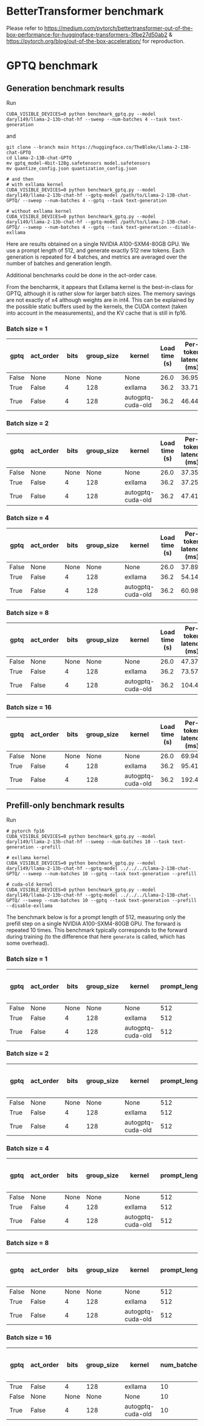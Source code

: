 # BetterTransformer benchmark

Please refer to https://medium.com/pytorch/bettertransformer-out-of-the-box-performance-for-huggingface-transformers-3fbe27d50ab2 & https://pytorch.org/blog/out-of-the-box-acceleration/ for reproduction.

# GPTQ benchmark

## Generation benchmark results

Run

```shell
CUDA_VISIBLE_DEVICES=0 python benchmark_gptq.py --model daryl149/llama-2-13b-chat-hf --sweep --num-batches 4 --task text-generation
```

and

```shell
git clone --branch main https://huggingface.co/TheBloke/Llama-2-13B-chat-GPTQ
cd Llama-2-13B-chat-GPTQ
mv gptq_model-4bit-128g.safetensors model.safetensors
mv quantize_config.json quantization_config.json

# and then
# with exllama kernel
CUDA_VISIBLE_DEVICES=0 python benchmark_gptq.py --model daryl149/llama-2-13b-chat-hf --gptq-model /path/to/Llama-2-13B-chat-GPTQ/ --sweep --num-batches 4 --gptq --task text-generation

# without exllama kernel
CUDA_VISIBLE_DEVICES=0 python benchmark_gptq.py --model daryl149/llama-2-13b-chat-hf --gptq-model /path/to/Llama-2-13B-chat-GPTQ/ --sweep --num-batches 4 --gptq --task text-generation --disable-exllama
```

Here are results obtained on a single NVIDIA A100-SXM4-80GB GPU. We use a prompt length of 512, and generate exactly 512 new tokens. Each generation is repeated for 4 batches, and metrics are averaged over the number of batches and generation length.

Additional benchmarks could be done in the act-order case.

From the bencharmk, it appears that Exllama kernel is the best-in-class for GPTQ, although it is rather slow for larger batch sizes. The memory savings are not exactly of x4 although weights are in int4. This can be explained by the possible static buffers used by the kernels, the CUDA context (taken into account in the measurements), and the KV cache that is still in fp16.

### Batch size = 1

|gptq |act_order|bits|group_size|kernel|Load time (s)|Per-token latency (ms)|Throughput (tok/s)|Peak memory (MB)|
|-----|---------|----|----------|------|-------------|----------------------|------------------|----------------|
|False|None     |None|None      |None  |26.0         |36.958                |27.058            |29152.98        |
|True |False    |4   |128       |exllama|36.2         |33.711                |29.663            |10484.34        |
|True |False    |4   |128       |autogptq-cuda-old|36.2         |46.44                 |21.53             |10344.62        |


### Batch size = 2

|gptq |act_order|bits|group_size|kernel|Load time (s)|Per-token latency (ms)|Throughput (tok/s)|Peak memory (MB)|
|-----|---------|----|----------|------|-------------|----------------------|------------------|----------------|
|False|None     |None|None      |None  |26.0         |37.35                 |53.53             |30831.09        |
|True |False    |4   |128       |exllama|36.2         |37.25                 |53.68             |12162.43        |
|True |False    |4   |128       |autogptq-cuda-old|36.2         |47.41                 |42.18             |12020.34        |

### Batch size = 4

|gptq |act_order|bits|group_size|kernel           |Load time (s)|Per-token latency (ms)|Throughput (tok/s)|Peak memory (MB)|
|-----|---------|----|----------|-----------------|-------------|----------------------|------------------|----------------|
|False|None     |None|None      |None             |26.0         |37.89                 |105.55            |34187.22        |
|True |False    |4   |128       |exllama          |36.2         |54.14                 |73.87             |15518.55        |
|True |False    |4   |128       |autogptq-cuda-old|36.2         |60.98                 |65.59             |15374.67        |


### Batch size = 8

|gptq |act_order|bits|group_size|kernel|Load time (s)|Per-token latency (ms)|Throughput (tok/s)|Peak memory (MB)|
|-----|---------|----|----------|------|-------------|----------------------|------------------|----------------|
|False|None     |None|None      |None  |26.0         |47.37                 |168.86            |40327.62        |
|True |False    |4   |128       |exllama|36.2         |73.57                 |108.73            |21864.56        |
|True |False    |4   |128       |autogptq-cuda-old|36.2         |104.44                |76.59             |20987.68        |

### Batch size = 16

|gptq |act_order|bits|group_size|kernel|Load time (s)|Per-token latency (ms)|Throughput (tok/s)|Peak memory (MB)|
|-----|---------|----|----------|------|-------------|----------------------|------------------|----------------|
|False|None     |None|None      |None  |26.0         |69.94                 |228.76            |53986.51        |
|True |False    |4   |128       |exllama|36.2         |95.41                 |167.68            |34777.04        |
|True |False    |4   |128       |autogptq-cuda-old|36.2         |192.48                |83.12             |35497.62        |


## Prefill-only benchmark results

Run

```shell
# pytorch fp16
CUDA_VISIBLE_DEVICES=0 python benchmark_gptq.py --model daryl149/llama-2-13b-chat-hf --sweep --num-batches 10 --task text-generation --prefill

# exllama kernel
CUDA_VISIBLE_DEVICES=0 python benchmark_gptq.py --model daryl149/llama-2-13b-chat-hf --gptq-model ../../../Llama-2-13B-chat-GPTQ/ --sweep --num-batches 10 --gptq --task text-generation --prefill

# cuda-old kernel
CUDA_VISIBLE_DEVICES=0 python benchmark_gptq.py --model daryl149/llama-2-13b-chat-hf --gptq-model ../../../Llama-2-13B-chat-GPTQ/ --sweep --num-batches 10 --gptq --task text-generation --prefill --disable-exllama
```

The benchmark below is for a prompt length of 512, measuring only the prefill step on a single NVIDIA A100-SXM4-80GB GPU. The forward is repeated 10 times. This benchmark typically corresponds to the forward during training (to the difference that here `generate` is called, which has some overhead).

### Batch size = 1

|gptq |act_order|bits|group_size|kernel           |prompt_length|new_tokens|Load time (s)|Per-token latency (ms)|Throughput (tok/s)|Max memory (MB)|
|-----|---------|----|----------|-----------------|-------------|----------|-------------|----------------------|------------------|---------------|
|False|None     |None|None      |None             |512          |1         |27.22        |96.38                 |10.38             |27999.54       |
|True |False    |4   |128       |exllama          |512          |1         |38.35        |112.54                |8.89              |9330.89        |
|True |False    |4   |128       |autogptq-cuda-old|512          |1         |43.94        |368.13                |2.72              |9474.19        |

### Batch size = 2

|gptq |act_order|bits|group_size|kernel           |prompt_length|new_tokens|Load time (s)|Per-token latency (ms)|Throughput (tok/s)|Max memory (MB)|
|-----|---------|----|----------|-----------------|-------------|----------|-------------|----------------------|------------------|---------------|
|False|None     |None|None      |None             |512          |1         |27.22        |169.95                |11.77             |28524.37       |
|True |False    |4   |128       |exllama          |512          |1         |38.35        |190.44                |10.50             |9855.71        |
|True |False    |4   |128       |autogptq-cuda-old|512          |1         |43.94        |443.80                |4.51              |9928.23        |

### Batch size = 4

|gptq |act_order|bits|group_size|kernel           |prompt_length|new_tokens|Load time (s)|Per-token latency (ms)|Throughput (tok/s)|Max memory (MB)|
|-----|---------|----|----------|-----------------|-------------|----------|-------------|----------------------|------------------|---------------|
|False|None     |None|None      |None             |512          |1         |27.22        |305.99                |13.07             |29574.01       |
|True |False    |4   |128       |exllama          |512          |1         |38.35        |345.54                |11.58             |10905.35       |
|True |False    |4   |128       |autogptq-cuda-old|512          |1         |43.94        |597.24                |6.70              |10838.42       |

### Batch size = 8

|gptq |act_order|bits|group_size|kernel           |prompt_length|new_tokens|Load time (s)|Per-token latency (ms)|Throughput (tok/s)|Max memory (MB)|
|-----|---------|----|----------|-----------------|-------------|----------|-------------|----------------------|------------------|---------------|
|False|None     |None|None      |None             |512          |1         |27.22        |600.47                |13.32             |31673.30       |
|True |False    |4   |128       |exllama          |512          |1         |38.35        |659.61                |12.13             |13004.64       |
|True |False    |4   |128       |autogptq-cuda-old|512          |1         |43.94        |909.09                |8.80              |12862.18       |

### Batch size = 16

|gptq |act_order|bits|group_size|kernel           |num_batches|batch_size|prompt_length|new_tokens|Load time (s)|Per-token latency (ms)|Throughput (tok/s)|Max memory (MB)|
|-----|---------|----|----------|-----------------|-----------|----------|-------------|----------|-------------|----------------------|------------------|---------------|
|True |False    |4   |128       |exllama          |10         |16        |512          |1         |38.35        |1280.25               |12.50             |17203.22       |
|False|None     |None|None      |None             |10         |16        |512          |1         |27.22        |1209.07               |13.23             |35871.88       |
|True |False    |4   |128       |autogptq-cuda-old|10         |16        |512          |1         |43.94        |1533.54               |10.43             |17060.76       |


